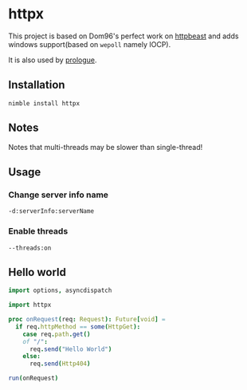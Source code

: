 # httpx
This project is based on Dom96's perfect work on [httpbeast](https://github.com/dom96/httpbeast) and adds windows support(based on `wepoll` namely IOCP).

It is also used by [prologue](https://github.com/planety/prologue).

## Installation

```
nimble install httpx
```

## Notes

Notes that multi-threads may be slower than single-thread!


## Usage

### Change server info name

```
-d:serverInfo:serverName
```

### Enable threads

```
--threads:on
```

## Hello world

```nim
import options, asyncdispatch

import httpx

proc onRequest(req: Request): Future[void] =
  if req.httpMethod == some(HttpGet):
    case req.path.get()
    of "/":
      req.send("Hello World")
    else:
      req.send(Http404)

run(onRequest)
```

